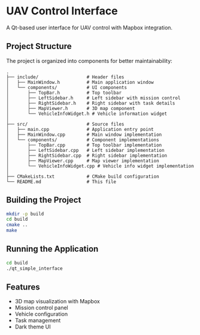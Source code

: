 # UAV Control Interface

A Qt-based user interface for UAV control with Mapbox integration.

## Project Structure

The project is organized into components for better maintainability:

```
.
├── include/                  # Header files
│   ├── MainWindow.h          # Main application window
│   └── components/           # UI components
│       ├── TopBar.h          # Top toolbar
│       ├── LeftSidebar.h     # Left sidebar with mission control
│       ├── RightSidebar.h    # Right sidebar with task details
│       ├── MapViewer.h       # 3D map component
│       └── VehicleInfoWidget.h # Vehicle information widget
│
├── src/                      # Source files
│   ├── main.cpp              # Application entry point
│   ├── MainWindow.cpp        # Main window implementation
│   └── components/           # Component implementations
│       ├── TopBar.cpp        # Top toolbar implementation
│       ├── LeftSidebar.cpp   # Left sidebar implementation
│       ├── RightSidebar.cpp  # Right sidebar implementation
│       ├── MapViewer.cpp     # Map viewer implementation
│       └── VehicleInfoWidget.cpp # Vehicle info widget implementation
│
├── CMakeLists.txt            # CMake build configuration
└── README.md                 # This file
```

## Building the Project

```bash
mkdir -p build
cd build
cmake ..
make
```

## Running the Application

```bash
cd build
./qt_simple_interface
```

## Features

- 3D map visualization with Mapbox
- Mission control panel
- Vehicle configuration
- Task management
- Dark theme UI 